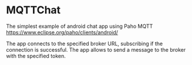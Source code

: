 # MQTTChat

The simplest example of android chat app using Paho MQTT https://www.eclipse.org/paho/clients/android/

The app connects to the specified broker URL, subscribing if the connection is successful.
The app allows to send a message to the broker with the specified token. 
